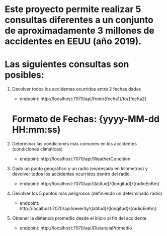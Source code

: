 # Este proyecto permite realizar 5 consultas diferentes a un conjunto de aproximadamente 3 millones de accidentes en EEUU (año 2019).
# Las siguientes consultas son posibles:

1. Devolver todos los accidentes ocurridos entre 2 fechas dadas
    * endpoint: http://localhost:7070/api/from/{fecha1}/to/{fecha2}
    # Formato de Fechas: {yyyy-MM-dd HH:mm:ss)

2. Determinar las condiciones más comunes en los accidentes (condiciones climáticas)
    * endpoint: http://localhost:7070/api/WeatherCondition
      
3. Dado un punto geográfico y un radio (expresado en kilómetros) y devolver todos los accidentes ocurridos dentro del radio.
    * endpoint: http://localhost:7070/api/{latitud}/{longitud}/{radioEnKm}

4. Devolver los 5 puntos más peligrosos (definiendo un determinado radio)
    * endpoint: http://localhost:7070/api/severity/{latitud}/{longitud}/{radioEnKm}

5. Obtener la distancia promedio desde el inicio al fin del accidente
    * endpoint: http://localhost:7070/api/DistanciaPromedio
